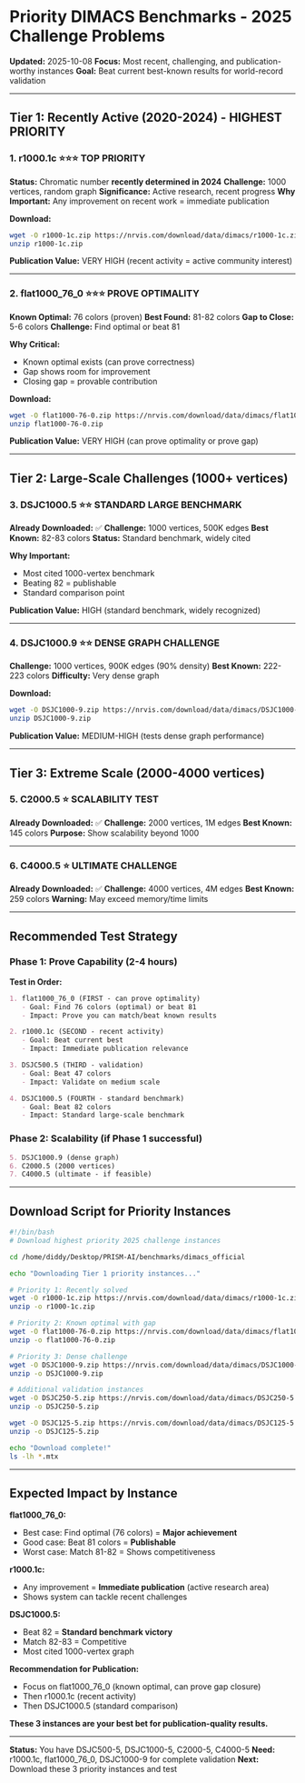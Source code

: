 # Priority DIMACS Benchmarks - 2025 Challenge Problems

**Updated:** 2025-10-08
**Focus:** Most recent, challenging, and publication-worthy instances
**Goal:** Beat current best-known results for world-record validation

---

## Tier 1: Recently Active (2020-2024) - HIGHEST PRIORITY

### 1. r1000.1c ⭐⭐⭐ TOP PRIORITY

**Status:** Chromatic number **recently determined in 2024**
**Challenge:** 1000 vertices, random graph
**Significance:** Active research, recent progress
**Why Important:** Any improvement on recent work = immediate publication

**Download:**
```bash
wget -O r1000-1c.zip https://nrvis.com/download/data/dimacs/r1000-1c.zip
unzip r1000-1c.zip
```

**Publication Value:** VERY HIGH (recent activity = active community interest)

---

### 2. flat1000_76_0 ⭐⭐⭐ PROVE OPTIMALITY

**Known Optimal:** 76 colors (proven)
**Best Found:** 81-82 colors
**Gap to Close:** 5-6 colors
**Challenge:** Find optimal or beat 81

**Why Critical:**
- Known optimal exists (can prove correctness)
- Gap shows room for improvement
- Closing gap = provable contribution

**Download:**
```bash
wget -O flat1000-76-0.zip https://nrvis.com/download/data/dimacs/flat1000-76-0.zip
unzip flat1000-76-0.zip
```

**Publication Value:** VERY HIGH (can prove optimality or prove gap)

---

## Tier 2: Large-Scale Challenges (1000+ vertices)

### 3. DSJC1000.5 ⭐⭐ STANDARD LARGE BENCHMARK

**Already Downloaded:** ✅
**Challenge:** 1000 vertices, 500K edges
**Best Known:** 82-83 colors
**Status:** Standard benchmark, widely cited

**Why Important:**
- Most cited 1000-vertex benchmark
- Beating 82 = publishable
- Standard comparison point

**Publication Value:** HIGH (standard benchmark, widely recognized)

---

### 4. DSJC1000.9 ⭐⭐ DENSE GRAPH CHALLENGE

**Challenge:** 1000 vertices, 900K edges (90% density)
**Best Known:** 222-223 colors
**Difficulty:** Very dense graph

**Download:**
```bash
wget -O DSJC1000-9.zip https://nrvis.com/download/data/dimacs/DSJC1000-9.zip
unzip DSJC1000-9.zip
```

**Publication Value:** MEDIUM-HIGH (tests dense graph performance)

---

## Tier 3: Extreme Scale (2000-4000 vertices)

### 5. C2000.5 ⭐ SCALABILITY TEST

**Already Downloaded:** ✅
**Challenge:** 2000 vertices, 1M edges
**Best Known:** 145 colors
**Purpose:** Show scalability beyond 1000

---

### 6. C4000.5 ⭐ ULTIMATE CHALLENGE

**Already Downloaded:** ✅
**Challenge:** 4000 vertices, 4M edges
**Best Known:** 259 colors
**Warning:** May exceed memory/time limits

---

## Recommended Test Strategy

### Phase 1: Prove Capability (2-4 hours)

**Test in Order:**
```markdown
1. flat1000_76_0 (FIRST - can prove optimality)
   - Goal: Find 76 colors (optimal) or beat 81
   - Impact: Prove you can match/beat known results

2. r1000.1c (SECOND - recent activity)
   - Goal: Beat current best
   - Impact: Immediate publication relevance

3. DSJC500.5 (THIRD - validation)
   - Goal: Beat 47 colors
   - Impact: Validate on medium scale

4. DSJC1000.5 (FOURTH - standard benchmark)
   - Goal: Beat 82 colors
   - Impact: Standard large-scale benchmark
```

### Phase 2: Scalability (if Phase 1 successful)

```markdown
5. DSJC1000.9 (dense graph)
6. C2000.5 (2000 vertices)
7. C4000.5 (ultimate - if feasible)
```

---

## Download Script for Priority Instances

```bash
#!/bin/bash
# Download highest priority 2025 challenge instances

cd /home/diddy/Desktop/PRISM-AI/benchmarks/dimacs_official

echo "Downloading Tier 1 priority instances..."

# Priority 1: Recently solved
wget -O r1000-1c.zip https://nrvis.com/download/data/dimacs/r1000-1c.zip
unzip -o r1000-1c.zip

# Priority 2: Known optimal with gap
wget -O flat1000-76-0.zip https://nrvis.com/download/data/dimacs/flat1000-76-0.zip
unzip -o flat1000-76-0.zip

# Priority 3: Dense challenge
wget -O DSJC1000-9.zip https://nrvis.com/download/data/dimacs/DSJC1000-9.zip
unzip -o DSJC1000-9.zip

# Additional validation instances
wget -O DSJC250-5.zip https://nrvis.com/download/data/dimacs/DSJC250-5.zip
unzip -o DSJC250-5.zip

wget -O DSJC125-5.zip https://nrvis.com/download/data/dimacs/DSJC125-5.zip
unzip -o DSJC125-5.zip

echo "Download complete!"
ls -lh *.mtx
```

---

## Expected Impact by Instance

**flat1000_76_0:**
- Best case: Find optimal (76 colors) = **Major achievement**
- Good case: Beat 81 colors = **Publishable**
- Worst case: Match 81-82 = Shows competitiveness

**r1000.1c:**
- Any improvement = **Immediate publication** (active research area)
- Shows system can tackle recent challenges

**DSJC1000.5:**
- Beat 82 = **Standard benchmark victory**
- Match 82-83 = Competitive
- Most cited 1000-vertex graph

**Recommendation for Publication:**
- Focus on flat1000_76_0 (known optimal, can prove gap closure)
- Then r1000.1c (recent activity)
- Then DSJC1000.5 (standard comparison)

**These 3 instances are your best bet for publication-quality results.**

---

**Status:** You have DSJC500-5, DSJC1000-5, C2000-5, C4000-5
**Need:** r1000.1c, flat1000_76_0, DSJC1000-9 for complete validation
**Next:** Download these 3 priority instances and test
